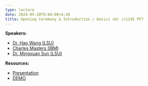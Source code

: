 ```yaml
---
type: lecture
date: 2024-05-20T8:00:00+4:30
title: Opening Ceremony & Introduction / Basics <br />1245 PFT
---
```


**Speakers:**
- [Dr. Hao Wang (LSU)](https://intellisys.haow.ca/haowang/)
- [Charles Masters (IBM)](https://www.linkedin.com/in/charles-masters-3655b117a/)
- [Dr. Mingxuan Sun (LSU)](http://csc.lsu.edu/~msun/)

**Resources:**
- [Presentation](http://csc.lsu.edu/~msun/teaching/AI_regression_sun.pptx)
- [DEMO](https://colab.research.google.com/drive/1SlId2JEtmC53z3eVq6SYN4-htbzV2-1h?usp=sharing#scrollTo=bZUKVZhq1qv_)